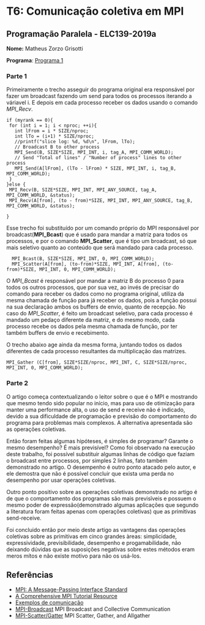 # T6: Comunicação coletiva em MPI


## Programação Paralela - ELC139-2019a

**Nome:** Matheus Zorzo Grisotti

**Programa**: [Programa 1](/trabalhos/t6/matrix_mult_Broad.c)

### Parte 1

  Primeiramente o trecho asseguir do programa original era responsável por fazer um broadcast fazendo um send para todos os processos iterando a váriavel i. E depois em cada processo receber os dados usando o comando *MPI_Recv*.
  ```
 if (myrank == 0){
   for (int i = 1; i < nproc; ++i){
     int lFrom = i * SIZE/nproc;
     int lTo = (i+1) * SIZE/nproc;
     //printf("slice log: %d, %d\n", lFrom, lTo);
     // Broadcast B to other process
     MPI_Send(B, SIZE*SIZE, MPI_INT, i, tag_A, MPI_COMM_WORLD);
     // Send "Total of lines" / "Number of process" lines to other process
     MPI_Send(A[lFrom], (lTo - lFrom) * SIZE, MPI_INT, i, tag_B, MPI_COMM_WORLD);
   }
 }else {
   MPI_Recv(B, SIZE*SIZE, MPI_INT, MPI_ANY_SOURCE, tag_A, MPI_COMM_WORLD, &status);
   MPI_Recv(A[from], (to - from)*SIZE, MPI_INT, MPI_ANY_SOURCE, tag_B, MPI_COMM_WORLD, &status);

 }
 ```
 Esse trecho foi substituído por um comando próprio do MPI responsável por broadcast(**MPI_Bcast**) que é usado para mandar a matriz para todos os processos, e por o comando **MPI_Scatter**, que é tipo um broadcast, só que mais seletivo quanto ao conteúdo que será mandado para cada processo.

```
  MPI_Bcast(B, SIZE*SIZE, MPI_INT, 0, MPI_COMM_WORLD);
  MPI_Scatter(A[from], (to-from)*SIZE, MPI_INT, A[from], (to-from)*SIZE, MPI_INT, 0, MPI_COMM_WORLD);
```

 O *MPI_Bcast* é responsável por mandar a matriz B do processo 0 para todos os outros processos, que por sua vez, ao invés de precisar do comando para receber os dados como no programa original, utiliza da mesma chamada de função para já receber os dados, pois a função possui na sua declaração ambos os buffers de envio, quanto de recepção.
 No caso do *MPI_Scatter*, é feito um broadcast seletivo, para cada processo é mandado um pedaço diferente da matriz, e do mesmo modo, cada processo recebe os dados pela mesma chamada de função, por ter também buffers de envio e recebimento.

 O trecho abaixo age ainda da mesma forma, juntando todos os dados diferentes de cada processo resultantes da multiplicação das matrizes.
```
MPI_Gather (C[from], SIZE*SIZE/nproc, MPI_INT, C, SIZE*SIZE/nproc, MPI_INT, 0, MPI_COMM_WORLD);
```

### Parte 2

O artigo começa contextualizando o leitor sobre o que é o MPI e mostrando que mesmo tendo sido popular no início, mas para uso de otimização para manter uma performance alta, o uso de send e receive não é indicado, devido a sua dificuldade de programação e previsão do comportamento do programa para problemas mais complexos. A alternativa apresentada são as operações coletivas.

Então foram feitas algumas hipóteses, é simples de programar? Garante o mesmo desempenho? É mais previsível? Como foi observado na execução deste trabalho, foi possível substituir algumas linhas de código que faziam o broadcast entre processos, por simples 2 linhas, fato também demonstrado no artigo. O desempenho é outro ponto atacado pelo autor, e ele demostra que não é possível concluir que exista uma perda no desempenho por usar operações coletivas.

Outro ponto positivo sobre as operações coletivas demonstrado no artigo é de que o comportamento dos programas são mais previsĩveis e possuem o mesmo poder de expressão(demonstrado algumas aplicações que segundo a literatura foram feitas apenas com operações coletivas) que as primitivas send-receive.

Foi concluido então por meio deste artigo as vantagens das operações coletivas sobre as primitivas em cinco grandes àreas: simplicidade, expressividade, previsibilidade, desempenho e progamabilidade, não deixando dúvidas que as suposições negativas sobre estes métodos eram meros mítos e não existe motivo para não os usá-los.

  ## Referências

- [MPI: A Message-Passing Interface Standard](https://www.mpi-forum.org/docs/mpi-3.1/mpi31-report.pdf)  
- [A Comprehensive MPI Tutorial Resource](http://mpitutorial.com/)  
- [Exemplos de comunicação](exemplos/)
- [MPI-Broadcast](https://mpitutorial.com/tutorials/mpi-broadcast-and-collective-communication/)
  MPI Broadcast and Collective Communication
- [MPI-Scatter/Gatter](https://mpitutorial.com/tutorials/mpi-scatter-gather-and-allgather/)
  MPI Scatter, Gather, and Allgather
